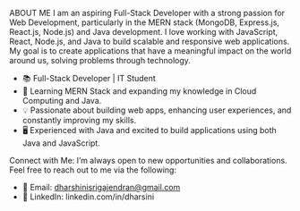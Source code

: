  
ABOUT ME 
   I am an aspiring Full-Stack Developer with a strong passion for Web Development, particularly in the MERN stack (MongoDB, Express.js, React.js, Node.js) and Java development. I love working with JavaScript, React, Node.js, and Java to build scalable and responsive web applications. My goal is to create applications that have a meaningful impact on the world around us, solving problems through technology.

- 📚 Full-Stack Developer | IT Student
- 🌱 Learning MERN Stack and expanding my knowledge in Cloud Computing and Java.
- 💡 Passionate about building web apps, enhancing user experiences, and constantly improving my skills.
- 🖥️ Experienced with Java and excited to build applications using both Java and JavaScript.

Connect with Me:
 I’m always open to new opportunities and collaborations. Feel free to reach out to me via the following:
- 📧 Email: dharshinisrigajendran@gmail.com
- 💼 LinkedIn: linkedin.com/in/dharsini
<!--
**Dharshinisri-G/Dharshinisri-G** is a ✨ _special_ ✨ repository because its `README.md` (this file) appears on your GitHub profile.

Here are some ideas to get you started:

- 🔭 I’m currently working on ...
- 🌱 I’m currently learning ...
- 👯 I’m looking to collaborate on ...
- 🤔 I’m looking for help with ...
- 💬 Ask me about ...
- 📫 How to reach me: ...
- 😄 Pronouns: ...
- ⚡ Fun fact: ...
-->
